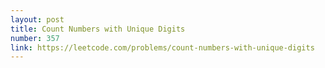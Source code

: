 ```yaml
---
layout: post
title: Count Numbers with Unique Digits
number: 357
link: https://leetcode.com/problems/count-numbers-with-unique-digits
---
```

